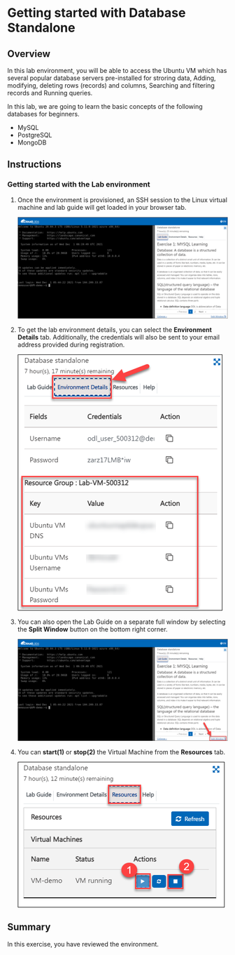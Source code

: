 # Getting started with Database Standalone


## Overview

In this lab environment, you will be able to access the Ubuntu VM which has several popular database servers pre-installed for stroring data, Adding, modifying, deleting rows (records) and columns, Searching and filtering records and Running queries.

In this lab, we are going to learn the basic concepts of the following databases for beginners.

   - MySQL
   - PostgreSQL
   - MongoDB

## Instructions

### Getting started with the Lab environment

1. Once the environment is provisioned, an SSH session to the Linux virtual machine and lab guide will get loaded in your browser tab. 
   
   ![](media/getting-started.png)

2. To get the lab environment details, you can select the **Environment Details** tab. Additionally, the credentials will also be sent to your email address provided during registration.

   ![](media/environment-details1.png)
   
3. You can also open the Lab Guide on a separate full window by selecting the **Split Window** button on the bottom right corner.

   ![](media/getting-started1.png)

4. You can **start(1)** or **stop(2)** the Virtual Machine from the **Resources** tab.

   ![](media/Resources.png)
   
## Summary

In this exercise, you have reviewed the environment.
